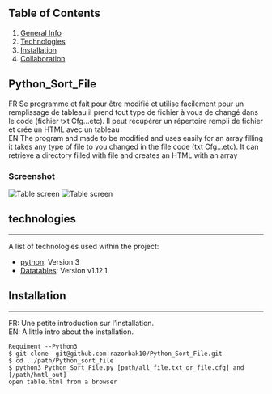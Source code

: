 ## Table of Contents
1. [General Info](#general-info)
2. [Technologies](#technologies)
3. [Installation](#installation)
4. [Collaboration](#collaboration)

## Python_Sort_File 
FR
Se programme et fait pour être modifié et utilise facilement pour un remplissage de tableau il prend tout type de fichier à vous de changé dans le code (fichier txt Cfg...etc). 
Il peut récupérer un répertoire rempli de fichier et crée un HTML avec un tableau   
  EN
The program and made to be modified and uses easily for an array filling it takes any type of file to you changed in the file code (txt Cfg...etc). 
It can retrieve a directory filled with file and creates an HTML with an array
### Screenshot
![Table screen](https://github.com/razorbak10/Python_Sort_File/blob/main/screen/image.PNG)
![Table screen](https://github.com/razorbak10/Python_Sort_File/blob/main/screen/image2.PNG)

## technologies
***
A list of technologies used within the project:
* [python](https://www.python.org/downloads/source/): Version 3
* [Datatables](https://datatables.net/manual/): Version v1.12.1
## Installation
***
FR:
Une petite introduction sur l’installation.  
  EN:
A little intro about the installation. 
```
Requiment --Python3
$ git clone  git@github.com:razorbak10/Python_Sort_File.git
$ cd ../path/Python_sort_file
$ python3 Python_Sort_File.py [path/all_file.txt_or_file.cfg] and [/path/hmtl_out]
open table.html from a browser
```


